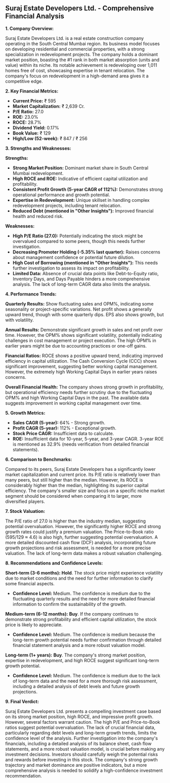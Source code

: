 ## Suraj Estate Developers Ltd. - Comprehensive Financial Analysis

**1. Company Overview:**

Suraj Estate Developers Ltd. is a real estate construction company operating in the South Central Mumbai region.  Its business model focuses on developing residential and commercial properties, with a strong specialization in redevelopment projects.  The company holds a dominant market position, boasting the #1 rank in both market absorption (units and value) within its niche.  Its notable achievement is redeveloping over 1,011 homes free of cost, showcasing expertise in tenant relocation.  The company's focus on redevelopment in a high-demand area gives it a competitive edge.

**2. Key Financial Metrics:**

* **Current Price:** ₹ 595
* **Market Capitalization:** ₹ 2,639 Cr.
* **P/E Ratio:** 27.0
* **ROE:** 23.0%
* **ROCE:** 28.7%
* **Dividend Yield:** 0.17%
* **Book Value:** ₹ 129
* **High/Low (52-week):** ₹ 847 / ₹ 256


**3. Strengths and Weaknesses:**

**Strengths:**

* **Strong Market Position:**  Dominant market share in South Central Mumbai redevelopment.
* **High ROCE and ROE:**  Indicative of efficient capital utilization and profitability.
* **Consistent Profit Growth (5-year CAGR of 112%):** Demonstrates strong operational performance and growth potential.
* **Expertise in Redevelopment:**  Unique skillset in handling complex redevelopment projects, including tenant relocation.
* **Reduced Debt (mentioned in "Other Insights"):**  Improved financial health and reduced risk.


**Weaknesses:**

* **High P/E Ratio (27.0):**  Potentially indicating the stock might be overvalued compared to some peers, though this needs further investigation.
* **Decreasing Promoter Holding (-5.35% last quarter):**  Raises concerns about management confidence or potential future dilution.
* **High Cost of Borrowing (mentioned in "Other Insights"):**  This needs further investigation to assess its impact on profitability.
* **Limited Data:**  Absence of crucial data points like Debt-to-Equity ratio, Inventory Days, and Days Payable hinders a more comprehensive analysis.  The lack of long-term CAGR data also limits the analysis.


**4. Performance Trends:**

**Quarterly Results:** Show fluctuating sales and OPM%, indicating some seasonality or project-specific variations.  Net profit shows a generally upward trend, though with some quarterly dips.  EPS also shows growth, but with volatility.

**Annual Results:**  Demonstrate significant growth in sales and net profit over time. However, the OPM% shows significant volatility, potentially indicating challenges in cost management or project execution.  The high OPM% in earlier years might be due to accounting practices or one-off gains.

**Financial Ratios:** ROCE shows a positive upward trend, indicating improved efficiency in capital utilization.  The Cash Conversion Cycle (CCC) shows significant improvement, suggesting better working capital management.  However, the extremely high Working Capital Days in earlier years raises concerns.

**Overall Financial Health:** The company shows strong growth in profitability, but operational efficiency needs further scrutiny due to the fluctuating OPM% and high Working Capital Days in the past.  The available data suggests improvement in working capital management over time.


**5. Growth Metrics:**

* **Sales CAGR (5-year):** 64% - Strong growth.
* **Profit CAGR (5-year):** 112% - Exceptional growth.
* **Stock Price CAGR:**  Insufficient data to calculate.
* **ROE:**  Insufficient data for 10-year, 5-year, and 3-year CAGR.  3-year ROE is mentioned as 32.9% (needs verification from detailed financial statements).


**6. Comparison to Benchmarks:**

Compared to its peers, Suraj Estate Developers has a significantly lower market capitalization and current price.  Its P/E ratio is relatively lower than many peers, but still higher than the median.  However, its ROCE is considerably higher than the median, highlighting its superior capital efficiency.  The company's smaller size and focus on a specific niche market segment should be considered when comparing it to larger, more diversified players.


**7. Stock Valuation:**

The P/E ratio of 27.0 is higher than the industry median, suggesting potential overvaluation.  However, the significantly higher ROCE and strong growth rates could justify a premium valuation.  The Price-to-Book ratio (595/129 ≈ 4.6) is also high, further suggesting potential overvaluation.  A more detailed discounted cash flow (DCF) analysis, incorporating future growth projections and risk assessment, is needed for a more precise valuation.  The lack of long-term data makes a robust valuation challenging.


**8. Recommendations and Confidence Levels:**

**Short-term (3-6 months):**  **Hold**.  The stock price might experience volatility due to market conditions and the need for further information to clarify some financial aspects.

* **Confidence Level:** Medium.  The confidence is medium due to the fluctuating quarterly results and the need for more detailed financial information to confirm the sustainability of the growth.

**Medium-term (6-12 months):**  **Buy**.  If the company continues to demonstrate strong profitability and efficient capital utilization, the stock price is likely to appreciate.

* **Confidence Level:** Medium.  The confidence is medium because the long-term growth potential needs further confirmation through detailed financial statement analysis and a more robust valuation model.

**Long-term (1+ years):**  **Buy**.  The company's strong market position, expertise in redevelopment, and high ROCE suggest significant long-term growth potential.

* **Confidence Level:** Medium.  The confidence is medium due to the lack of long-term data and the need for a more thorough risk assessment, including a detailed analysis of debt levels and future growth projections.


**9. Final Verdict:**

Suraj Estate Developers Ltd. presents a compelling investment case based on its strong market position, high ROCE, and impressive profit growth.  However, several factors warrant caution.  The high P/E and Price-to-Book ratios suggest potential overvaluation.  The lack of crucial financial data, particularly regarding debt levels and long-term growth trends, limits the confidence level of the analysis.  Further investigation into the company's financials, including a detailed analysis of its balance sheet, cash flow statements, and a more robust valuation model, is crucial before making any investment decisions.  Investors should carefully weigh the potential risks and rewards before investing in this stock.  The company's strong growth trajectory and market dominance are positive indicators, but a more comprehensive analysis is needed to solidify a high-confidence investment recommendation.
